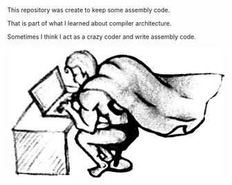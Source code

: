 This repository was create to keep some assembly code.

That is part of what I learned about compiler architecture.

Sometimes I think I act as a crazy coder and write assembly code.

![](crazy-coder.png)